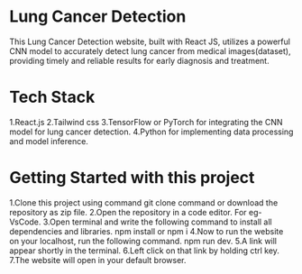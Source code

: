 # Lung Cancer Detection
This Lung Cancer Detection website, built with React JS, utilizes a powerful CNN model to accurately detect lung cancer from medical images(dataset), providing timely and reliable results for early diagnosis and treatment.


# Tech Stack
1.React.js
2.Tailwind css
3.TensorFlow or PyTorch for integrating the CNN model for lung cancer detection.
4.Python for implementing data processing and model inference.

# Getting Started with this project
1.Clone this project using command git clone command or download the repository as zip file.
2.Open the repository in a code editor. For eg- VsCode.
3.Open terminal and write the following command to install all dependencies and libraries. npm install or npm i
4.Now to run the website on your localhost, run the following command. npm run dev.
5.A link will appear shortly in the terminal.
6.Left click on that link by holding ctrl key.
7.The website will open in your default browser.

